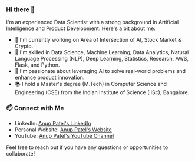 ### Hi there 👋

I'm an experienced Data Scientist with a strong background in Artificial Intelligence and Product Development. Here's a bit about me:

- 🔭 I'm currently working on Area of Intersection of AI, Stock Market & Crypto.
- 🌱 I'm skilled in Data Science, Machine Learning, Data Analytics, Natural Language Processing (NLP), Deep Learning, Statistics, Research, AWS, Flask, and Python.
- 🚀 I'm passionate about leveraging AI to solve real-world problems and enhance product innovation.
- 📚 I hold a Master's degree (M.Tech) in Computer Science and Engineering (CSE) from the Indian Institute of Science (IISc), Bangalore.

### 📫 Connect with Me

- LinkedIn: [Anup Patel's LinkedIn](https://www.linkedin.com/in/anup2328/)
- Personal Website: [Anup Patel's Website](https://anup-patel.github.io)
- YouTube: [Anup Patel's YouTube Channel](https://www.youtube.com/@AnupAI)

Feel free to reach out if you have any questions or opportunities to collaborate!
